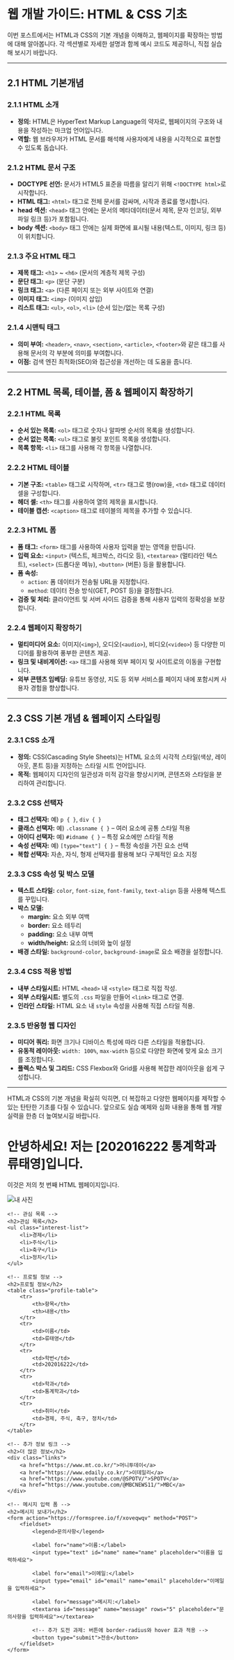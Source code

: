 # 웹 개발 가이드: HTML & CSS 기초

이번 포스트에서는 HTML과 CSS의 기본 개념을 이해하고, 웹페이지를 확장하는 방법에 대해 알아봅니다. 각 섹션별로 자세한 설명과 함께 예시 코드도 제공하니, 직접 실습해 보시기 바랍니다.

---

## 2.1 HTML 기본개념

### 2.1.1 HTML 소개
- **정의:** HTML은 HyperText Markup Language의 약자로, 웹페이지의 구조와 내용을 작성하는 마크업 언어입니다.
- **역할:** 웹 브라우저가 HTML 문서를 해석해 사용자에게 내용을 시각적으로 표현할 수 있도록 돕습니다.

### 2.1.2 HTML 문서 구조
- **DOCTYPE 선언:** 문서가 HTML5 표준을 따름을 알리기 위해 `<!DOCTYPE html>`로 시작합니다.
- **HTML 태그:** `<html>` 태그로 전체 문서를 감싸며, 시작과 종료를 명시합니다.
- **head 섹션:** `<head>` 태그 안에는 문서의 메타데이터(문서 제목, 문자 인코딩, 외부 파일 링크 등)가 포함됩니다.
- **body 섹션:** `<body>` 태그 안에는 실제 화면에 표시될 내용(텍스트, 이미지, 링크 등)이 위치합니다.

### 2.1.3 주요 HTML 태그
- **제목 태그:** `<h1>` ~ `<h6>` (문서의 계층적 제목 구성)
- **문단 태그:** `<p>` (문단 구분)
- **링크 태그:** `<a>` (다른 페이지 또는 외부 사이트와 연결)
- **이미지 태그:** `<img>` (이미지 삽입)
- **리스트 태그:** `<ul>`, `<ol>`, `<li>` (순서 있는/없는 목록 구성)

### 2.1.4 시맨틱 태그
- **의미 부여:** `<header>`, `<nav>`, `<section>`, `<article>`, `<footer>`와 같은 태그를 사용해 문서의 각 부분에 의미를 부여합니다.
- **이점:** 검색 엔진 최적화(SEO)와 접근성을 개선하는 데 도움을 줍니다.

---

## 2.2 HTML 목록, 테이블, 폼 & 웹페이지 확장하기

### 2.2.1 HTML 목록
- **순서 있는 목록:** `<ol>` 태그로 숫자나 알파벳 순서의 목록을 생성합니다.
- **순서 없는 목록:** `<ul>` 태그로 불릿 포인트 목록을 생성합니다.
- **목록 항목:** `<li>` 태그를 사용해 각 항목을 나열합니다.

### 2.2.2 HTML 테이블
- **기본 구조:** `<table>` 태그로 시작하며, `<tr>` 태그로 행(row)을, `<td>` 태그로 데이터 셀을 구성합니다.
- **헤더 셀:** `<th>` 태그를 사용하여 열의 제목을 표시합니다.
- **테이블 캡션:** `<caption>` 태그로 테이블의 제목을 추가할 수 있습니다.

### 2.2.3 HTML 폼
- **폼 태그:** `<form>` 태그를 사용하여 사용자 입력을 받는 영역을 만듭니다.
- **입력 요소:** `<input>` (텍스트, 체크박스, 라디오 등), `<textarea>` (멀티라인 텍스트), `<select>` (드롭다운 메뉴), `<button>` (버튼) 등을 활용합니다.
- **폼 속성:** 
  - `action`: 폼 데이터가 전송될 URL을 지정합니다.
  - `method`: 데이터 전송 방식(GET, POST 등)을 결정합니다.
- **검증 및 처리:** 클라이언트 및 서버 사이드 검증을 통해 사용자 입력의 정확성을 보장합니다.


### 2.2.4 웹페이지 확장하기
- **멀티미디어 요소:** 이미지(`<img>`), 오디오(`<audio>`), 비디오(`<video>`) 등 다양한 미디어를 활용하여 풍부한 콘텐츠 제공.
- **링크 및 내비게이션:** `<a>` 태그를 사용해 외부 페이지 및 사이트로의 이동을 구현합니다.
- **외부 콘텐츠 임베딩:** 유튜브 동영상, 지도 등 외부 서비스를 페이지 내에 포함시켜 사용자 경험을 향상합니다.

---

## 2.3 CSS 기본 개념 & 웹페이지 스타일링

### 2.3.1 CSS 소개
- **정의:** CSS(Cascading Style Sheets)는 HTML 요소의 시각적 스타일(색상, 레이아웃, 폰트 등)을 지정하는 스타일 시트 언어입니다.
- **목적:** 웹페이지 디자인의 일관성과 미적 감각을 향상시키며, 콘텐츠와 스타일을 분리하여 관리합니다.

### 2.3.2 CSS 선택자
- **태그 선택자:** 예) `p { }`, `div { }`
- **클래스 선택자:** 예) `.classname { }` – 여러 요소에 공통 스타일 적용
- **아이디 선택자:** 예) `#idname { }` – 특정 요소에만 스타일 적용
- **속성 선택자:** 예) `[type="text"] { }` – 특정 속성을 가진 요소 선택
- **복합 선택자:** 자손, 자식, 형제 선택자를 활용해 보다 구체적인 요소 지정

### 2.3.3 CSS 속성 및 박스 모델
- **텍스트 스타일:** `color`, `font-size`, `font-family`, `text-align` 등을 사용해 텍스트를 꾸밉니다.
- **박스 모델:** 
  - **margin:** 요소 외부 여백
  - **border:** 요소 테두리
  - **padding:** 요소 내부 여백
  - **width/height:** 요소의 너비와 높이 설정
- **배경 스타일:** `background-color`, `background-image`로 요소 배경을 설정합니다.

### 2.3.4 CSS 적용 방법
- **내부 스타일시트:** HTML `<head>` 내 `<style>` 태그로 직접 작성.
- **외부 스타일시트:** 별도의 `.css` 파일을 만들어 `<link>` 태그로 연결.
- **인라인 스타일:** HTML 요소 내 `style` 속성을 사용해 직접 스타일 적용.

### 2.3.5 반응형 웹 디자인
- **미디어 쿼리:** 화면 크기나 디바이스 특성에 따라 다른 스타일을 적용합니다.
- **유동적 레이아웃:** `width: 100%`, `max-width` 등으로 다양한 화면에 맞게 요소 크기를 조정합니다.
- **플렉스 박스 및 그리드:** CSS Flexbox와 Grid를 사용해 복잡한 레이아웃을 쉽게 구성합니다.

---

HTML과 CSS의 기본 개념을 확실히 익히면, 더 복잡하고 다양한 웹페이지를 제작할 수 있는 탄탄한 기초를 다질 수 있습니다. 앞으로도 실습 예제와 심화 내용을 통해 웹 개발 실력을 한층 더 높여보시길 바랍니다.


<!DOCTYPE html>
<html>
<head>
    <meta charset="UTF-8">
    <title>202016222 통계학과 류태영의 웹페이지</title>
    <link rel="stylesheet" type="text/css" href="styles.css">
</head>
<body>
    <h1>안녕하세요! 저는 [202016222 통계학과 류태영]입니다.</h1>
    <p>이것은 저의 첫 번째 HTML 웹페이지입니다.</p>
    <div class="img-container">
        <img src="https://enook.jbnu.ac.kr/files/329/tyoung612345@gmail.com/5.JPG" alt="내 사진">
    </div>
    
    <!-- 관심 목록 -->
    <h2>관심 목록</h2>
    <ul class="interest-list">
        <li>경제</li>
        <li>주식</li>
        <li>축구</li>
        <li>정치</li>
    </ul>

    <!-- 프로필 정보 -->
    <h2>프로필 정보</h2>
    <table class="profile-table">
        <tr>
            <th>항목</th>
            <th>내용</th>
        </tr>
        <tr>
            <td>이름</td>
            <td>류태영</td>
        </tr>
        <tr>
            <td>학번</td>
            <td>202016222</td>
        </tr>
        <tr>
            <td>학과</td>
            <td>통계학과</td>
        </tr>
        <tr>
            <td>취미</td>
            <td>경제, 주식, 축구, 정치</td>
        </tr>
    </table>

    <!-- 추가 정보 링크 -->
    <h2>더 많은 정보</h2>
    <div class="links">
        <a href="https://www.mt.co.kr/">머니투데이</a>
        <a href="https://www.edaily.co.kr/">이데일리</a>
        <a href="https://www.youtube.com/@SPOTV/">SPOTV</a>
        <a href="https://www.youtube.com/@MBCNEWS11/">MBC</a>
    </div>

    <!-- 메시지 입력 폼 -->
    <h2>메시지 보내기</h2>
    <form action="https://formspree.io/f/xoveqwqv" method="POST">
        <fieldset>
            <legend>문의사항</legend>
            
            <label for="name">이름:</label>
            <input type="text" id="name" name="name" placeholder="이름을 입력하세요">

            <label for="email">이메일:</label>
            <input type="email" id="email" name="email" placeholder="이메일을 입력하세요">

            <label for="message">메시지:</label>
            <textarea id="message" name="message" rows="5" placeholder="문의사항을 입력하세요"></textarea>

            <!-- 추가 도전 과제: 버튼에 border-radius와 hover 효과 적용 -->
            <button type="submit">전송</button>
        </fieldset>
    </form>
</body>
</html>

